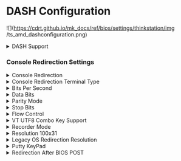 # DASH Configuration #

![](https://cdrt.github.io/mk_docs/ref/bios/settings/thinkstation/img
   /ts_amd_dashconfiguration.png)

<details><summary>DASH Support</summary>

Options:

1. **Disabled** - Default.
2. Enabled.

| WMI Setting name | Values | SVP or SMP Req'd | AMD/Intel |
|:---|:---|:---|:---|
| DASHSupport | Disabled, Enabled | yes | AMD |

</details>

### Console Redirection Settings ###


<details><summary>Console Redirection </summary>

Options:

1. Enabled
1. **Disabled** - Default.

| WMI Setting name | Values | SVP or SMP Req'd | AMD/Intel |
|:---|:---|:---|:---|
| ConsoleRedirection | Disabled, Enabled | yes | AMD |

</details>
<details><summary>Console Redirection Terminal Type</summary>

!!! note ""
    The following emulation types are available. <br> ANSI: Extended ASCII char set. <br> VT100: ASCII char set. <br> VT100+: Extends VT100 to support color, function keys, etc. <br> VT-UTF8: Uses UTF8 encoding to map Unicode chars onto 1 or more bytes.<br>

Options:

1. VT100
1. VT100+
1. VT-UTF8
1. **ANSI** - Default.

| WMI Setting name | Values | SVP or SMP Req'd | AMD/Intel |
|:---|:---|:---|:---|
| ConsoleRedirectionTerminalType | VT100, VT100+, VT-UTF8, ANSI | yes | AMD |

</details>

<details><summary>Bits Per Second</Summary>

Options:

1. 9600
1. 19200
1. 38400
1. 57600
1. **115200** - Default.

| WMI Setting name | Values | SVP or SMP Req'd | AMD/Intel |
|:---|:---|:---|:---|
| BitsPerSecond | 9600, 19200, 38400, 57600, 115200 | yes | AMD |

</details>

<details><summary>Data Bits</Summary>

Options:

1. 7
1. **8** - Default.

| WMI Setting name | Values | SVP or SMP Req'd | AMD/Intel |
|:---|:---|:---|:---|
| DataBits | 7, 8 | yes | AMD |

</details>

<details><summary>Parity Mode</Summary>

A parity bit can be sent with the data bits to detect some transmission errors.

- Even: parity bit is 0 if the number of 1's in the data bits is even.
- Odd: parity bit is 1 if the number of 1's in the data bits is odd.
- Mark: parity bit is always 1.
- Space: Parity bit is always 0.

Mark and Space Parity do not allow for error detection.  They can be used as an additional data bit.

Options:

1. **None** - Default.
1. Even
1. Odd
1. Mark
1. Space

| WMI Setting name | Values | SVP or SMP Req'd | AMD/Intel |
|:---|:---|:---|:---|
| ParityMode | None, Even, Odd, Mark, Space | yes | AMD |

</details>

<details><summary>Stop Bits</Summary>

Options:

1. **1** - Default.
1. 2

| WMI Setting name | Values | SVP or SMP Req'd | AMD/Intel |
|:---|:---|:---|:---|
| StopBits | 1, 2 | yes | AMD |

</details>

<details><summary>Flow Control</Summary>

Options:

1. Hardware RTS/CTS
1. **None** - Default.

| WMI Setting name | Values | SVP or SMP Req'd | AMD/Intel |
|:---|:---|:---|:---|
| FlowControl | Hardware RTS/CTS, None | yes | AMD |

</details>

<details><summary>VT UTF8 Combo Key Support</Summary>

Options:

1. Disabled
1. **Enabled** - Default.

| WMI Setting name | Values | SVP or SMP Req'd | AMD/Intel |
|:---|:---|:---|:---|
| VTUTF8ComboKeySupport | Disabled, Enabled | yes | AMD |

</details>

<details><summary>Recorder Mode</Summary>

Options:

1. Disabled
1. **Enabled** - Default.

| WMI Setting name | Values | SVP or SMP Req'd | AMD/Intel |
|:---|:---|:---|:---|
| RecorderMode | Disabled, Enabled | yes | AMD |

</details>

<details><summary>Resolution 100x31</Summary>

Options:

1. **Disabled** - Default.
1. Enabled

| WMI Setting name | Values | SVP or SMP Req'd | AMD/Intel |
|:---|:---|:---|:---|
| Resolution100x31 | Disabled, Enabled | yes | AMD |

</details>

<details><summary>Legacy OS Redirection Resolution</Summary>

On Legacy OS, specifies the number of Columns and Rows supported in the console redirection.

Options:

1. **80x24** - Default.
1. 80x20

| WMI Setting name | Values | SVP or SMP Req'd | AMD/Intel |
|:---|:---|:---|:---|
| LegacyOSRedirectionResolution | 80x24, 80x20 | yes | AMD |

</details>

<details><summary>Putty KeyPad</Summary>

Select FunctionKey and KeyPad on Putty

Options:

1. **VT100** - Default.
1. Linux
1. XTERMR6
1. SCO
1. ESCN
1. VT401

| WMI Setting name | Values | SVP or SMP Req'd | AMD/Intel |
|:---|:---|:---|:---|
| PuttyKeyPad | VT100, Linux, XTERM6, SCO, ESCN, VT401 | yes | AMD |

</details>

<details><summary>Redirection After BIOS POST</Summary>

This setting specifies if BootLoader is selected then Legacy console redirection is disabled before booting to Legacy OS.

Default value is Always Enable which means Legacy console Redirection is enabled for Legacy OS.

Options:

1. **Always Enable** - Default.
1. BootLoader

| WMI Setting name | Values | SVP or SMP Req'd | AMD/Intel |
|:---|:---|:---|:---|
| RedirectionAfterBIOSPOST | Always Enable, BootLoader | yes | AMD |

</details>
